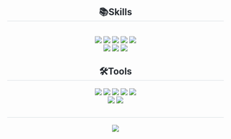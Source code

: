 <div align= "center">
    <h2 style="border-bottom: 1px solid #d8dee4; color: #282d33;"> 📚Skills </h2> <br> 
    <div style="margin: 0 auto; text-align: center;" align= "center"> 
<img src="https://img.shields.io/badge/c-%2300599C.svg?style=for-the-badge&logo=c&logoColor=white">
<img src="https://img.shields.io/badge/C++-00599C?style=for-the-badge&logo=C%2B%2B&logoColor=white">
<img src="https://img.shields.io/badge/C%23-239120?style=for-the-badge&logo=c-sharp&logoColor=white">
<img src="https://img.shields.io/badge/python-3670A0?style=for-the-badge&logo=python&logoColor=ffdd54">
<img src="https://img.shields.io/badge/R-276DC3?style=for-the-badge&logo=r&logoColor=white">
<br/>
<img src="https://img.shields.io/badge/Unity-100000?style=for-the-badge&logo=unity&logoColor=white">
<img src="https://img.shields.io/badge/Flask-000000?style=for-the-badge&logo=Flask&logoColor=white">
<img src="https://img.shields.io/badge/PyTorch-EE4C2C?style=for-the-badge&logo=PyTorch&logoColor=white">
<br>

</div>
    </div>
    <div align= "center"> 
    <h2 style="border-bottom: 1px solid #d8dee4; color: #282d33;"> 🛠️Tools </h2>
<img src="https://img.shields.io/badge/Visual_Studio-5C2D91?style=for-the-badge&logo=visual%20studio&logoColor=white">
<img src="https://img.shields.io/badge/Visual_Studio_Code-0078D4?style=for-the-badge&logo=visual%20studio%20code&logoColor=white">
<img src="https://img.shields.io/badge/pycharm-143?style=for-the-badge&logo=pycharm&logoColor=black&color=black&labelColor=green">
<img src="https://img.shields.io/badge/Colab-F9AB00?style=for-the-badge&logo=googlecolab&color=525252">
<img src="https://img.shields.io/badge/RStudio-4285F4?style=for-the-badge&logo=rstudio&logoColor=white">
<br/>
<img src="https://img.shields.io/badge/blender-%23F5792A.svg?style=for-the-badge&logo=blender&logoColor=white">
<img src="https://img.shields.io/badge/Adobe%20Photoshop-31A8FF?style=for-the-badge&logo=Adobe%20Photoshop&logoColor=black">


</div>
    </div>
    <div align= "center"> 
    <h2 style="border-bottom: 1px solid #d8dee4; color: #282d33;"> </h2> <div align= "center"><img src="https://github-readme-stats.vercel.app/api/top-langs/?username=DDOZMI&layout=compact&bg_color=180,000000,&title_color=000000&text_color=000000"
          /> </div> 
    </div>
